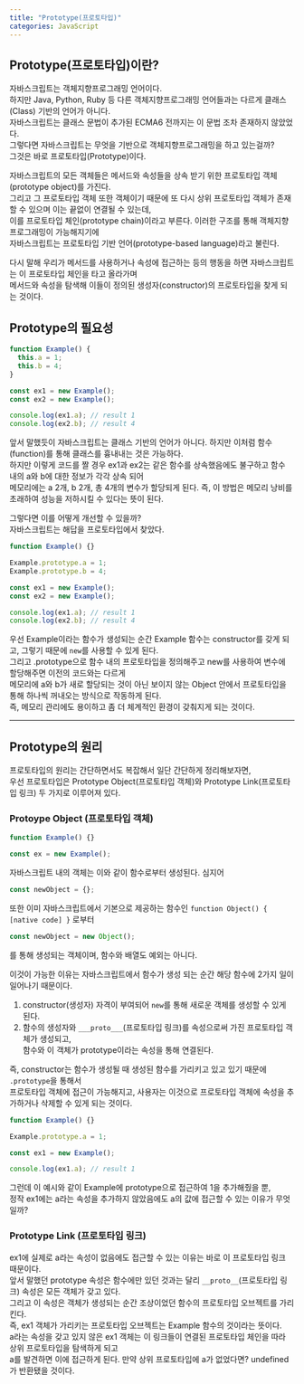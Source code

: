 ```yaml
---
title: "Prototype(프로토타입)"
categories: JavaScript
---
```


## Prototype(프로토타입)이란?

자바스크립트는 객체지향프로그래밍 언어이다.  
하지만 Java, Python, Ruby 등 다른 객체지향프로그래밍 언어들과는 다르게 클래스(Class) 기반의 언어가 아니다.  
자바스크립트는 클래스 문법이 추가된 ECMA6 전까지는 이 문법 조차 존재하지 않았었다.  
그렇다면 자바스크립트는 무엇을 기반으로 객체지향프로그래밍을 하고 있는걸까?  
그것은 바로 프로토타입(Prototype)이다.

자바스크립트의 모든 객체들은 메서드와 속성들을 상속 받기 위한 프로토타입 객체(prototype object)를 가진다.  
그리고 그 프로토타입 객체 또한 객체이기 때문에 또 다시 상위 프로토타입 객체가 존재할 수 있으며 이는 끝없이 연결될 수 있는데,  
이를 프로토타입 체인(prototype chain)이라고 부른다. 이러한 구조를 통해 객체지향프로그래밍이 가능해지기에  
자바스크립트는 프로토타입 기반 언어(prototype-based language)라고 불린다.

다시 말해 우리가 메서드를 사용하거나 속성에 접근하는 등의 행동을 하면 자바스크립트는 이 프로토타입 체인을 타고 올라가며  
메서드와 속성을 탐색해 이들이 정의된 생성자(constructor)의 프로토타입을 찾게 되는 것이다.

## Prototype의 필요성

```jsx
function Example() {
  this.a = 1;
  this.b = 4;
}

const ex1 = new Example();
const ex2 = new Example();

console.log(ex1.a); // result 1
console.log(ex2.b); // result 4
```

앞서 말했듯이 자바스크립트는 클래스 기반의 언어가 아니다. 하지만 이처럼 함수(function)를 통해 클래스를 흉내내는 것은 가능하다.  
하지만 이렇게 코드를 짤 경우 ex1과 ex2는 같은 함수를 상속했음에도 불구하고 함수 내의 a와 b에 대한 정보가 각각 상속 되어  
메모리에는 a 2개, b 2개, 총 4개의 변수가 할당되게 된다. 즉, 이 방법은 메모리 낭비를 초래하여 성능을 저하시킬 수 있다는 뜻이 된다.

그렇다면 이를 어떻게 개선할 수 있을까?  
자바스크립트는 해답을 프로토타입에서 찾았다.

```jsx
function Example() {}

Example.prototype.a = 1;
Example.prototype.b = 4;

const ex1 = new Example();
const ex2 = new Example();

console.log(ex1.a); // result 1
console.log(ex2.b); // result 4
```

우선 Example이라는 함수가 생성되는 순간 Example 함수는 constructor를 갖게 되고, 그렇기 때문에 `new`를 사용할 수 있게 된다.  
그리고 .prototype으로 함수 내의 프로토타입을 정의해주고 new를 사용하여 변수에 할당해주면 이전의 코드와는 다르게  
메모리에 a와 b가 새로 할당되는 것이 아닌 보이지 않는 Object 안에서 프로토타입을 통해 하나씩 꺼내오는 방식으로 작동하게 된다.  
즉, 메모리 관리에도 용이하고 좀 더 체계적인 환경이 갖춰지게 되는 것이다.

---

## Prototype의 원리

프로토타입의 원리는 간단하면서도 복잡해서 일단 간단하게 정리해보자면,  
우선 프로토타입은 Prototype Object(프로토타입 객체)와 Prototype Link(프로토타입 링크) 두 가지로 이루어져 있다.

### Protoype Object (프로토타입 객체)

```jsx
function Example() {}

const ex = new Example();
```

자바스크립트 내의 객체는 이와 같이 함수로부터 생성된다. 심지어

```jsx
const newObject = {};
```

또한 이미 자바스크립트에서 기본으로 제공하는 함수인 `function Object() { [native code] }` 로부터

```jsx
const newObject = new Object();
```

를 통해 생성되는 객체이며, 함수와 배열도 예외는 아니다.

이것이 가능한 이유는 자바스크립트에서 함수가 생성 되는 순간 해당 함수에 2가지 일이 일어나기 때문이다.

1. constructor(생성자) 자격이 부여되어 `new`를 통해 새로운 객체를 생성할 수 있게 된다.
2. 함수의 생성자와 `___proto___`(프로토타입 링크)를 속성으로써 가진 프로토타입 객체가 생성되고,  
   함수와 이 객체가 prototype이라는 속성을 통해 연결된다.

즉, constructor는 함수가 생성될 때 생성된 함수를 가리키고 있고 있기 때문에 `.prototype`을 통해서  
프로토타입 객체에 접근이 가능해지고, 사용자는 이것으로 프로토타입 객체에 속성을 추가하거나 삭제할 수 있게 되는 것이다.

```jsx
function Example() {}

Example.prototype.a = 1;

const ex1 = new Example();

console.log(ex1.a); // result 1
```

그런데 이 예시와 같이 Example에 prototype으로 접근하여 1을 추가해줬을 뿐,  
정작 ex1에는 a라는 속성을 추가하지 않았음에도 a의 값에 접근할 수 있는 이유가 무엇일까?

### Prototype Link (프로토타입 링크)

ex1에 실제로 a라는 속성이 없음에도 접근할 수 있는 이유는 바로 이 프로토타입 링크 때문이다.  
앞서 말했던 prototype 속성은 함수에만 있던 것과는 달리 `__proto__`(프로토타입 링크) 속성은 모든 객체가 갖고 있다.  
그리고 이 속성은 객체가 생성되는 순간 조상이었던 함수의 프로토타입 오브젝트를 가리킨다.  
즉, ex1 객체가 가리키는 프로토타입 오브젝트는 Example 함수의 것이라는 뜻이다.  
a라는 속성을 갖고 있지 않은 ex1 객체는 이 링크들이 연결된 프로토타입 체인을 따라 상위 프로토타입을 탐색하게 되고  
a를 발견하면 이에 접근하게 된다. 만약 상위 프로토타입에 a가 없었다면? undefined가 반환됐을 것이다.
